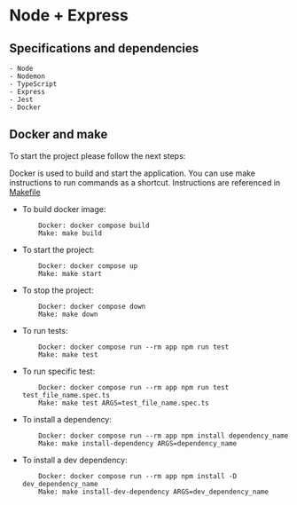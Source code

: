 # Node + Express

## Specifications and dependencies

    - Node
    - Nodemon
    - TypeScript
    - Express
    - Jest
    - Docker

## Docker and make

To start the project please follow the next steps:

Docker is used to build and start the application.
You can use make instructions to run commands as a shortcut.
Instructions are referenced in [Makefile](./Makefile)

 - To build docker image:

    ```
        Docker: docker compose build
        Make: make build
    ```

 - To start the project:

    ```
        Docker: docker compose up
        Make: make start
    ```

 - To stop the project:

    ```
        Docker: docker compose down
        Make: make down
    ```

 - To run tests:

    ```
        Docker: docker compose run --rm app npm run test
        Make: make test
    ```

 - To run specific test:

    ```
        Docker: docker compose run --rm app npm run test test_file_name.spec.ts
        Make: make test ARGS=test_file_name.spec.ts
    ```

 - To install a dependency:

    ```
        Docker: docker compose run --rm app npm install dependency_name
        Make: make install-dependency ARGS=dependency_name
    ```

 - To install a dev dependency:

    ```
        Docker: docker compose run --rm app npm install -D dev_dependency_name
        Make: make install-dev-dependency ARGS=dev_dependency_name
    ```